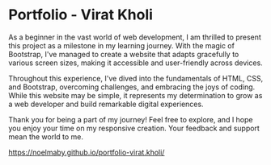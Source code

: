 # Portfolio - Virat Kholi

As a beginner in the vast world of web development, I am thrilled to present this project as a milestone in my learning journey. With the magic of Bootstrap, I've managed to create a website that adapts gracefully to various screen sizes, making it accessible and user-friendly across devices.

Throughout this experience, I've dived into the fundamentals of HTML, CSS, and Bootstrap, overcoming challenges, and embracing the joys of coding. While this website may be simple, it represents my determination to grow as a web developer and build remarkable digital experiences.

Thank you for being a part of my journey! Feel free to explore, and I hope you enjoy your time on my responsive creation. Your feedback and support mean the world to me.

<a>https://noelmaby.github.io/portfolio-virat.kholi/</a>
